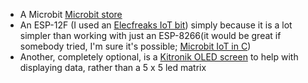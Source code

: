 - A Microbit [Microbit store](https://microbit.org/buy)
- An ESP-12F (I used an [Elecfreaks IoT bit](https://shop.elecfreaks.com/products/elecfreaks-iot-bit-internet-wifi-extension-board-for-micro-bit?_pos=2&_sid=2513e1df0&_ss=r)) simply because it is a lot simpler than working with just an ESP-8266(it would be great if somebody tried, I'm sure it's possible; [Microbit IoT in C](https://www.google.co.uk/books/edition/_/oSFfvgAACAAJ?hl=en))
- Another, completely optional, is a [Kitronik OLED screen](https://kitronik.co.uk/products/56115-kitronik-view-graphics128-oled-display-128x64-for-bbc-micro-bit?_pos=1&_sid=6c94b0b1b&_ss=r) to help with displaying data, rather than a 5 x 5 led matrix